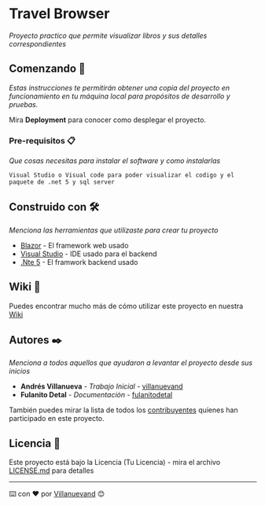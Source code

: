 # Travel Browser

_Proyecto practico que permite visualizar libros y sus detalles correspondientes_

## Comenzando 🚀

_Estas instrucciones te permitirán obtener una copia del proyecto en funcionamiento en tu máquina local para propósitos de desarrollo y pruebas._

Mira **Deployment** para conocer como desplegar el proyecto.


### Pre-requisitos 📋

_Que cosas necesitas para instalar el software y como instalarlas_

```
Visual Studio o Visual code para poder visualizar el codigo y el paquete de .net 5 y sql server
```

## Construido con 🛠️

_Menciona las herramientas que utilizaste para crear tu proyecto_

* [Blazor](https://dotnet.microsoft.com/apps/aspnet/web-apps/blazor) - El framework web usado
* [Visual Studio](https://visualstudio.microsoft.com/es/) - IDE usado para el backend
* [.Nte 5](https://dotnet.microsoft.com/download/dotnet/5.0) - El framwork backend usado


## Wiki 📖

Puedes encontrar mucho más de cómo utilizar este proyecto en nuestra [Wiki](https://cake-orchid-62d.notion.site/BROWSER-TRAVEL-9b5c825d9670491b8dbeed80ee7ea45a)


## Autores ✒️

_Menciona a todos aquellos que ayudaron a levantar el proyecto desde sus inicios_

* **Andrés Villanueva** - *Trabajo Inicial* - [villanuevand](https://github.com/villanuevand)
* **Fulanito Detal** - *Documentación* - [fulanitodetal](#fulanito-de-tal)

También puedes mirar la lista de todos los [contribuyentes](https://github.com/your/project/contributors) quíenes han participado en este proyecto. 

## Licencia 📄

Este proyecto está bajo la Licencia (Tu Licencia) - mira el archivo [LICENSE.md](LICENSE.md) para detalles




---
⌨️ con ❤️ por [Villanuevand](https://github.com/Villanuevand) 😊
